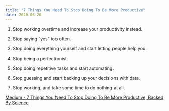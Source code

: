 ```yaml
---
title: "7 Things You Need To Stop Doing To Be More Productive"
date: 2020-06-20
---
```


1. Stop working overtime and increase your productivity instead.

2. Stop saying “yes” too often.

3. Stop doing everything yourself and start letting people help you.

4. Stop being a perfectionist.

5. Stop doing repetitive tasks and start automating.

6. Stop guessing and start backing up your decisions with data.

7. Stop working, and take some time to do nothing at all.

[Medium - 7 Things You Need To Stop Doing To Be More Productive, Backed By Science](https://medium.com/s/story/7-things-you-need-to-stop-doing-to-be-more-productive-backed-by-science-a988c17383a6)

